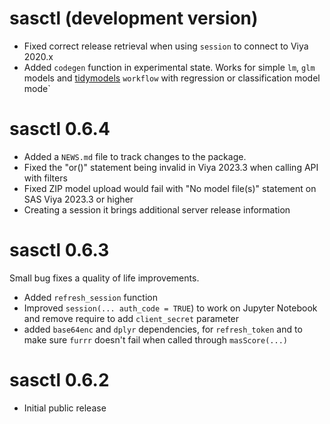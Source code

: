 # sasctl (development version)

* Fixed correct release retrieval when using `session` to connect to Viya 2020.x
* Added `codegen` function in experimental state. Works for simple `lm`, `glm` models and [tidymodels](https://www.tidymodels.org/) `workflow` with regression or classification model mode`

# sasctl 0.6.4

* Added a `NEWS.md` file to track changes to the package.
* Fixed the "or()" statement being invalid in Viya 2023.3 when calling API with filters
* Fixed ZIP model upload would fail with "No model file(s)" statement on SAS Viya 2023.3 or higher
* Creating a session it brings additional server release information

# sasctl 0.6.3

Small bug fixes a quality of life improvements. 

* Added `refresh_session` function 
* Improved `session(... auth_code = TRUE`) to work on Jupyter Notebook and remove require to add `client_secret` parameter
* added `base64enc` and `dplyr` dependencies, for `refresh_token` and to make sure `furrr` doesn't fail when called through `masScore(...)`

# sasctl 0.6.2

* Initial public release
